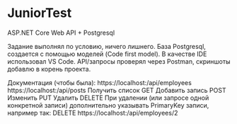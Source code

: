 # JuniorTest
ASP.NET Core Web API + Postgresql

Задание выполнял по условию, ничего лишнего.
База Postgresql, создается с помощью моделей (Code first model).
В качестве IDE использовал VS Code.
API/запросы проверял через Postman, скриншоты добавлю в корень проекта.

Документация (чтобы была):
https://localhost:<port>/api/employees
https://localhost:<port>/api/posts
Получить список GET
Добавить запись POST
Изменить PUT
Удалить DELETE
При удалении (или запросе одной конкретной записи) дополнительно указывать PrimaryKey записи, например так:
DELETE https://localhost:<port>/api/employees/2
